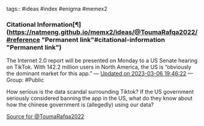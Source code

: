 tags:: #ideas #index #enigma #memex2
### Citational Information[¶](https://natmeng.github.io/memx2/ideas/@ToumaRafqa2022/#reference "Permanent link"#citational-information "Permanent link")

The Internet 2.0 report will be presented on Monday to a US Senate hearing on TikTok. With 142.2 million users in North America, the US is “obviously the dominant market for this app.” — [Updated on 2023-03-06 19:46:22](https://hyp.is/e2cj9LyBEe2wkx9ShfX2mA/www.theguardian.com/technology/2022/jul/19/tiktok-has-been-accused-of-aggressive-data-harvesting-is-your-information-at-risk) — Group: #Public



How serious is the data scandal surrounding Tiktok? If the US government seriously considered banning the app in the US, what do they know about how the chinese government is (allegedly) using our data?

[Source for @ToumaRafqa2022](https://natmeng.github.io/memx2/sources/@ToumaRafqa2022/)
